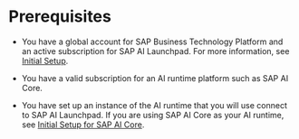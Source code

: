 <!-- loio948944014eba4df3846d90eac4f49392 -->

# Prerequisites

-   You have a global account for SAP Business Technology Platform and an active subscription for SAP AI Launchpad. For more information, see [Initial Setup](initial-setup-5d8adb6.md).

-   You have a valid subscription for an AI runtime platform such as SAP AI Core.

-   You have set up an instance of the AI runtime that you will use connect to SAP AI Launchpad. If you are using SAP AI Core as your AI runtime, see [Initial Setup for SAP AI Core](https://help.sap.com/viewer/2d6c5984063c40a59eda62f4a9135bee/LATEST/en-US/8ce24833036d481cb3113a95e3a39a07.html).

